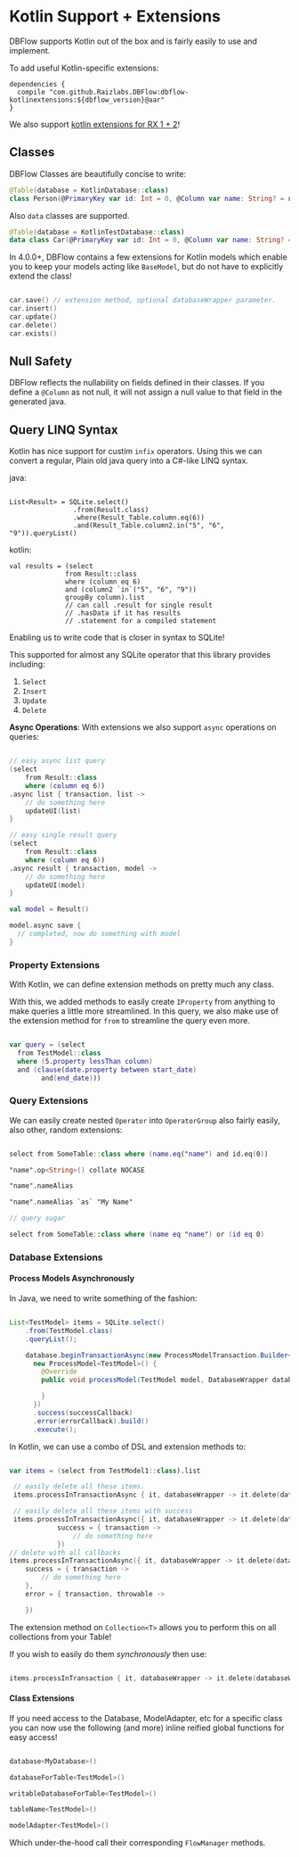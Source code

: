 # Kotlin Support + Extensions

DBFlow supports Kotlin out of the box and is fairly easily to use and implement.

To add useful Kotlin-specific extensions:
```
dependencies {
  compile "com.github.Raizlabs.DBFlow:dbflow-kotlinextensions:${dbflow_version}@aar"
}

```
We also support [kotlin extensions for RX 1 + 2](RXSupport.md)!

## Classes

DBFlow Classes are beautifully concise to write:

```kotlin
@Table(database = KotlinDatabase::class)
class Person(@PrimaryKey var id: Int = 0, @Column var name: String? = null)
```

Also `data` classes are supported.

```kotlin
@Table(database = KotlinTestDatabase::class)
data class Car(@PrimaryKey var id: Int = 0, @Column var name: String? = null)
```

In 4.0.0+, DBFlow contains a few extensions for Kotlin models which enable you
to keep your models acting like `BaseModel`, but do not have to explicitly extend
the class!

```kotlin

car.save() // extension method, optional databaseWrapper parameter.
car.insert()
car.update()
car.delete()
car.exists()

```

## Null Safety
DBFlow reflects the nullability on fields defined in their classes. If you define a
`@Column` as not null, it will not assign a null value to that field in the generated java.

## Query LINQ Syntax

Kotlin has nice support for custim `infix` operators. Using this we can convert a regular, Plain old java query into a C#-like LINQ syntax.

java:
```

List<Result> = SQLite.select()
                .from(Result.class)
                .where(Result_Table.column.eq(6))
                .and(Result_Table.column2.in("5", "6", "9")).queryList()

```

kotlin:

```
val results = (select
              from Result::class
              where (column eq 6)
              and (column2 `in`("5", "6", "9"))
              groupBy column).list
              // can call .result for single result
              // .hasData if it has results
              // .statement for a compiled statement
```

Enabling us to write code that is closer in syntax to SQLite!

This supported for almost any SQLite operator that this library provides including:
  1. `Select`
  2. `Insert`
  3. `Update`
  4. `Delete`

**Async Operations**:
With extensions we also support `async` operations on queries:

```kotlin

// easy async list query
(select
    from Result::class
    where (column eq 6))
.async list { transaction, list ->
    // do something here
    updateUI(list)
}

// easy single result query
(select
    from Result::class
    where (column eq 6))
.async result { transaction, model ->
    // do something here
    updateUI(model)
}

val model = Result()

model.async save {
  // completed, now do something with model
}

```

### Property Extensions

With Kotlin, we can define extension methods on pretty much any class.

With this, we added methods to easily create `IProperty` from anything to make
queries a little more streamlined. In this query, we also make use of the extension
method for `from` to streamline the query even more.

```kotlin

var query = (select
  from TestModel::class
  where (5.property lessThan column)
  and (clause(date.property between start_date)
        and(end_date)))


```

### Query Extensions

We can easily create nested `Operator` into `OperatorGroup` also fairly easily, also
other, random extensions:
```kotlin

select from SomeTable::class where (name.eq("name") and id.eq(0))

"name".op<String>() collate NOCASE

"name".nameAlias

"name".nameAlias `as` "My Name"

// query sugar

select from SomeTable::class where (name eq "name") or (id eq 0)

```


### Database Extensions

#### Process Models Asynchronously

In Java, we need to write something of the fashion:

```java

List<TestModel> items = SQLite.select()
    .from(TestModel.class)
    .queryList();

    database.beginTransactionAsync(new ProcessModelTransaction.Builder<>(
      new ProcessModel<TestModel>() {
        @Override
        public void processModel(TestModel model, DatabaseWrapper database) {

        }
      })
      .success(successCallback)
      .error(errorCallback).build()
      .execute();

```

In Kotlin, we can use a combo of DSL and extension methods to:

```kotlin

var items = (select from TestModel1::class).list

 // easily delete all these items.
 items.processInTransactionAsync { it, databaseWrapper -> it.delete(databaseWrapper) }

 // easily delete all these items with success
 items.processInTransactionAsync({ it, databaseWrapper -> it.delete(databaseWrapper) },
            success = { transaction ->
                // do something here
            })
// delete with all callbacks
items.processInTransactionAsync({ it, databaseWrapper -> it.delete(databaseWrapper) },
    success = { transaction ->
        // do something here
    },
    error = { transaction, throwable ->

    })

```

The extension method on `Collection<T>` allows you to perform this on all
collections from your Table!

If you wish to easily do them _synchronously_ then use:

```kotlin

items.processInTransaction { it, databaseWrapper -> it.delete(databaseWrapper) }

```

#### Class Extensions

If you need access to the Database, ModelAdapter, etc for a specific class you
can now use the following (and more) inline reified global functions for easy access!

```kotlin

database<MyDatabase>()

databaseForTable<TestModel>()

writableDatabaseForTable<TestModel>()

tableName<TestModel>()

modelAdapter<TestModel>()


```

Which under-the-hood call their corresponding `FlowManager` methods.
